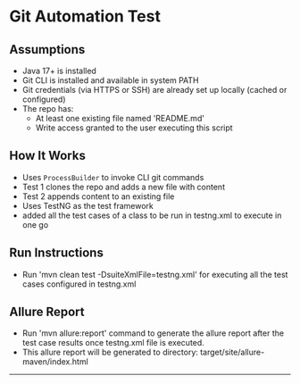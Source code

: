 # Git Automation Test

## Assumptions

- Java 17+ is installed
- Git CLI is installed and available in system PATH
- Git credentials (via HTTPS or SSH) are already set up locally (cached or configured)
- The repo has:
  - At least one existing file named 'README.md'
  - Write access granted to the user executing this script

## How It Works

- Uses `ProcessBuilder` to invoke CLI git commands
- Test 1 clones the repo and adds a new file with content
- Test 2 appends content to an existing file
- Uses TestNG as the test framework
- added all the test cases of a class to be run in testng.xml to execute in one go

## Run Instructions

- Run 'mvn clean test -DsuiteXmlFile=testng.xml' for executing all the test cases configured in testng.xml

## Allure Report

- Run 'mvn allure:report' command to generate the allure report after the test case results once testng.xml file is executed.
- This allure report will be generated tо directory: target/site/allure-maven/index.html


************************************************************************************************************************************************************************************


